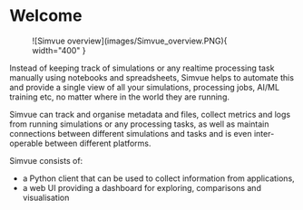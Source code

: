 # Welcome

<figure markdown>
  ![Simvue overview](images/Simvue_overview.PNG){ width="400" }
</figure>

Instead of keeping track of simulations or any realtime processing task manually using notebooks and spreadsheets, Simvue helps to automate this
and provide a single view of all your simulations, processing jobs, AI/ML training etc, no matter where in the world they are running. 

Simvue can track and organise metadata and files, collect metrics and logs from running
simulations or any processing tasks, as well as maintain connections between different simulations and tasks and is even inter-operable between different platforms. 

Simvue consists of:

* a Python client that can be used to collect information from applications,
* a web UI providing a dashboard for exploring, comparisons and visualisation
